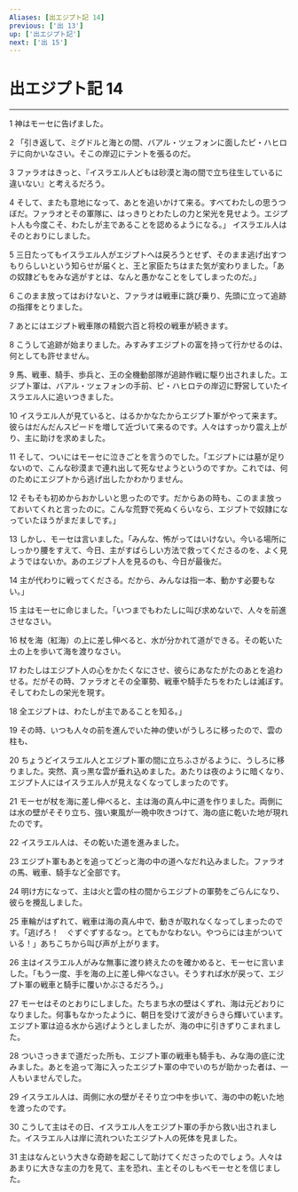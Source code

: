 ```yaml
---
Aliases: [出エジプト記 14]
previous: ['出 13']
up: ['出エジプト記']
next: ['出 15']
---
```

# 出エジプト記 14

***




1 
神はモーセに告げました。 



2 
「引き返して、ミグドルと海との間、バアル・ツェフォンに面したピ・ハヒロテに向かいなさい。そこの岸辺にテントを張るのだ。 



3 
ファラオはきっと、『イスラエル人どもは砂漠と海の間で立ち往生しているに違いない』と考えるだろう。 



4 
そして、またも意地になって、あとを追いかけて来る。すべてわたしの思うつぼだ。ファラオとその軍隊に、はっきりとわたしの力と栄光を見せよう。エジプト人も今度こそ、わたしが主であることを認めるようになる。」 イスラエル人はそのとおりにしました。 



5 
三日たってもイスラエル人がエジプトへは戻ろうとせず、そのまま逃げ出すつもりらしいという知らせが届くと、王と家臣たちはまた気が変わりました。「あの奴隷どもをみな逃がすとは、なんと愚かなことをしてしまったのだ。」 



6 
このまま放ってはおけないと、ファラオは戦車に跳び乗り、先頭に立って追跡の指揮をとりました。 



7 
あとにはエジプト戦車隊の精鋭六百と将校の戦車が続きます。 



8 
こうして追跡が始まりました。みすみすエジプトの富を持って行かせるのは、何としても許せません。 



9 
馬、戦車、騎手、歩兵と、王の全機動部隊が追跡作戦に駆り出されました。エジプト軍は、バアル・ツェフォンの手前、ピ・ハヒロテの岸辺に野営していたイスラエル人に追いつきました。 



10 
イスラエル人が見ていると、はるかかなたからエジプト軍がやって来ます。彼らはだんだんスピードを増して近づいて来るのです。人々はすっかり震え上がり、主に助けを求めました。 



11 
そして、ついにはモーセに泣きごとを言うのでした。「エジプトには墓が足りないので、こんな砂漠まで連れ出して死なせようというのですか。これでは、何のためにエジプトから逃げ出したかわかりません。 



12 
そもそも初めからおかしいと思ったのです。だからあの時も、このまま放っておいてくれと言ったのに。こんな荒野で死ぬくらいなら、エジプトで奴隷になっていたほうがまだましです。」 



13 
しかし、モーセは言いました。「みんな、怖がってはいけない。今いる場所にしっかり腰をすえて、今日、主がすばらしい方法で救ってくださるのを、よく見ようではないか。あのエジプト人を見るのも、今日が最後だ。 



14 
主が代わりに戦ってくださる。だから、みんなは指一本、動かす必要もない。」 



15 
主はモーセに命じました。「いつまでもわたしに叫び求めないで、人々を前進させなさい。 



16 
杖を海（紅海）の上に差し伸べると、水が分かれて道ができる。その乾いた土の上を歩いて海を渡りなさい。 



17 
わたしはエジプト人の心をかたくなにさせ、彼らにあなたがたのあとを追わせる。だがその時、ファラオとその全軍勢、戦車や騎手たちをわたしは滅ぼす。そしてわたしの栄光を現す。 



18 
全エジプトは、わたしが主であることを知る。」 



19 
その時、いつも人々の前を進んでいた神の使いがうしろに移ったので、雲の柱も、 



20 
ちょうどイスラエル人とエジプト軍の間に立ちふさがるように、うしろに移りました。突然、真っ黒な雲が垂れ込めました。あたりは夜のように暗くなり、エジプト人にはイスラエル人が見えなくなってしまったのです。 



21 
モーセが杖を海に差し伸べると、主は海の真ん中に道を作りました。両側には水の壁がそそり立ち、強い東風が一晩中吹きつけて、海の底に乾いた地が現れたのです。 



22 
イスラエル人は、その乾いた道を進みました。 



23 
エジプト軍もあとを追ってどっと海の中の道へなだれ込みました。ファラオの馬、戦車、騎手など全部です。 



24 
明け方になって、主は火と雲の柱の間からエジプトの軍勢をごらんになり、彼らを攪乱しました。 



25 
車輪がはずれて、戦車は海の真ん中で、動きが取れなくなってしまったのです。「逃げろ！　ぐずぐずするなっ。とてもかなわない。やつらには主がついている！」あちこちから叫び声が上がります。 



26 
主はイスラエル人がみな無事に渡り終えたのを確かめると、モーセに言いました。「もう一度、手を海の上に差し伸べなさい。そうすれば水が戻って、エジプト軍の戦車と騎手に覆いかぶさるだろう。」 



27 
モーセはそのとおりにしました。たちまち水の壁はくずれ、海は元どおりになりました。何事もなかったように、朝日を受けて波がきらきら輝いています。エジプト軍は迫る水から逃げようとしましたが、海の中に引きずりこまれました。 



28 
ついさっきまで道だった所も、エジプト軍の戦車も騎手も、みな海の底に沈みました。あとを追って海に入ったエジプト軍の中でいのちが助かった者は、一人もいませんでした。 



29 
イスラエル人は、両側に水の壁がそそり立つ中を歩いて、海の中の乾いた地を渡ったのです。 



30 
こうして主はその日、イスラエル人をエジプト軍の手から救い出されました。イスラエル人は岸に流れついたエジプト人の死体を見ました。 



31 
主はなんという大きな奇跡を起こして助けてくださったのでしょう。人々はあまりに大きな主の力を見て、主を恐れ、主とそのしもべモーセとを信じました。
